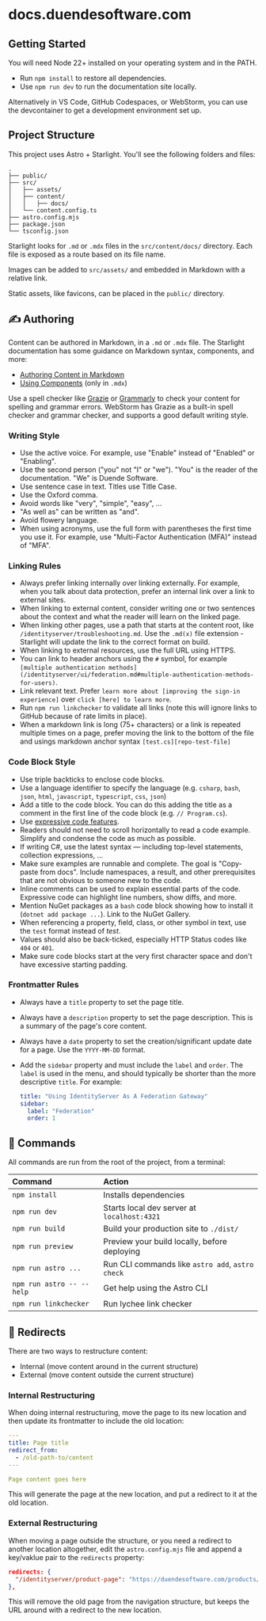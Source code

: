 # docs.duendesoftware.com

## Getting Started

You will need Node 22+ installed on your operating system and in the PATH.

* Run `npm install` to restore all dependencies.
* Use `npm run dev` to run the documentation site locally.

Alternatively in VS Code, GitHub Codespaces, or WebStorm, you can use the devcontainer to get a development environment set up.

## Project Structure

This project uses Astro + Starlight. You'll see the following folders and files:

```
.
├── public/
├── src/
│   ├── assets/
│   ├── content/
│   │   ├── docs/
│   └── content.config.ts
├── astro.config.mjs
├── package.json
└── tsconfig.json
```

Starlight looks for `.md` or `.mdx` files in the `src/content/docs/` directory. Each file is exposed as a route based on its file name.

Images can be added to `src/assets/` and embedded in Markdown with a relative link.

Static assets, like favicons, can be placed in the `public/` directory.

## ✍️ Authoring

Content can be authored in Markdown, in a `.md` or `.mdx` file. The Starlight documentation has some guidance on Markdown syntax, components, and more:

* [Authoring Content in Markdown](https://starlight.astro.build/guides/authoring-content/)
* [Using Components](https://starlight.astro.build/components/using-components/) (only in `.mdx`)

Use a spell checker like [Grazie](https://www.jetbrains.com/grazie/) or [Grammarly](https://www.grammarly.com/) to check your content for spelling and grammar errors.
WebStorm has Grazie as a built-in spell checker and grammar checker, and supports a good default writing style.

### Writing Style

* Use the active voice. For example, use "Enable" instead of "Enabled" or "Enabling".
* Use the second person ("you" not "I" or "we"). "You" is the reader of the documentation. "We" is Duende Software.
* Use sentence case in text. Titles use Title Case.
* Use the Oxford comma.
* Avoid words like "very", "simple", "easy", ...
* "As well as" can be written as "and".
* Avoid flowery language.
* When using acronyms, use the full form with parentheses the first time you use it. For example, use "Multi-Factor Authentication (MFA)" instead of "MFA".

### Linking Rules

* Always prefer linking internally over linking externally. For example, when you talk about data protection, prefer an internal link over a link to external sites.
* When linking to external content, consider writing one or two sentences about the context and what the reader will learn on the linked page.
* When linking other pages, use a path that starts at the content root, like `/identityserver/troubleshooting.md`. Use the `.md(x)` file extension - Starlight will update the link to the correct format on build.
* When linking to external resources, use the full URL using HTTPS.
* You can link to header anchors using the `#` symbol, for example `[multiple authentication methods](/identityserver/ui/federation.md#multiple-authentication-methods-for-users)`.
* Link relevant text. Prefer `learn more about [improving the sign-in experience]` over `click [here] to learn more`.
* Run `npm run linkchecker` to validate all links (note this will ignore links to GitHub because of rate limits in place).
* When a markdown link is long (75+ characters) or a link is repeated multiple times on a page, prefer moving the link to the bottom of the file and usings markdown anchor syntax `[test.cs][repo-test-file]`

### Code Block Style

* Use triple backticks to enclose code blocks.
* Use a language identifier to specify the language (e.g. `csharp`, `bash`, `json`, `html`, `javascript`, `typescript`, `css`, `json`)
* Add a title to the code block. You can do this adding the title as a comment in the first line of the code block (e.g. `// Program.cs`).
* Use [expressive code features](https://starlight.astro.build/guides/authoring-content/#expressive-code-features).
* Readers should not need to scroll horizontally to read a code example. Simplify and condense the code as much as possible.
* If writing C#, use the latest syntax — including top-level statements, collection expressions, ...
* Make sure examples are runnable and complete. The goal is "Copy-paste from docs". Include namespaces, a result, and other prerequisites that are not obvious to someone new to the code.
* Inline comments can be used to explain essential parts of the code. Expressive code can highlight line numbers, show diffs, and more.
* Mention NuGet packages as a `bash` code block showing how to install it (`dotnet add package ...`). Link to the NuGet Gallery.
* When referencing a property, field, class, or other symbol in text, use the `test` format instead of *test*.
* Values should also be back-ticked, especially HTTP Status codes like `404` or `401`.
* Make sure code blocks start at the very first character space and don't have excessive starting padding.

### Frontmatter Rules

* Always have a `title` property to set the page title.
* Always have a `description` property to set the page description. This is a summary of the page's core content.
* Always have a `date` property to set the creation/significant update date for a page. Use the `YYYY-MM-DD` format.
* Add the `sidebar` property and must include the `label` and `order`. The `label` is used in the menu, and should typically be shorter than the more descriptive `title`. For example:

    ```yaml
    title: "Using IdentityServer As A Federation Gateway"
    sidebar:
      label: "Federation"
      order: 1
    ```

## 🧞 Commands

All commands are run from the root of the project, from a terminal:

| Command                   | Action                                           |
|:--------------------------|:-------------------------------------------------|
| `npm install`             | Installs dependencies                            |
| `npm run dev`             | Starts local dev server at `localhost:4321`      |
| `npm run build`           | Build your production site to `./dist/`          |
| `npm run preview`         | Preview your build locally, before deploying     |
| `npm run astro ...`       | Run CLI commands like `astro add`, `astro check` |
| `npm run astro -- --help` | Get help using the Astro CLI                     |
| `npm run linkchecker`     | Run lychee link checker                          |

## 🔀 Redirects

There are two ways to restructure content:
* Internal (move content around in the current structure)
* External (move content outside the current structure)

### Internal Restructuring

When doing internal restructuring, move the page to its new location and then update its frontmatter
to include the old location:

```yaml
---
title: Page title
redirect_from:
  - /old-path-to/content
---

Page content goes here
```

This will generate the page at the new location, and put a redirect to it at the old location.

### External Restructuring

When moving a page outside the structure, or you need a redirect to another location altogether,
edit the `astro.config.mjs` file and append a key/vaklue pair to the `redirects` property:

```json
redirects: {
  "/identityserver/product-page": "https://duendesoftware.com/products/identityserver",
},
```

This will remove the old page from the navigation structure, but keeps the URL around
with a redirect to the new location.
